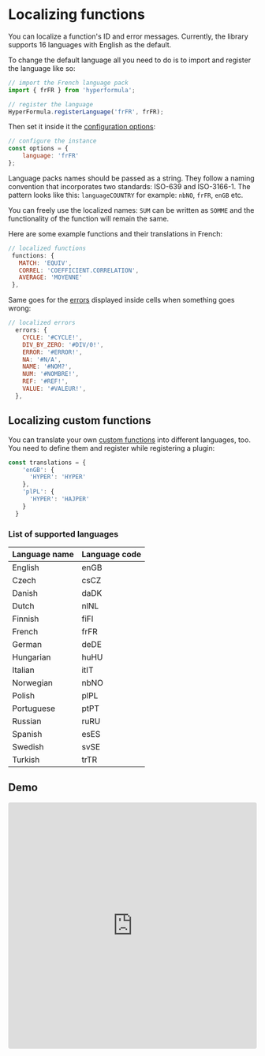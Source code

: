 # Localizing functions

You can localize a function's ID and error
messages. Currently, the library supports 16 languages with English
as the default.

To change the default language all you need to do is to import and
register the language like so:

```javascript
// import the French language pack
import { frFR } from 'hyperformula';

// register the language
HyperFormula.registerLanguage('frFR', frFR);
```

Then set it inside it the [configuration options](configuration-options.md):

```javascript
// configure the instance
const options = {
    language: 'frFR'
};
```

Language packs names should be passed as a string. They follow a
naming convention that incorporates two standards: ISO-639 and
ISO-3166-1. The pattern looks like this: `languageCOUNTRY` for
example: `nbNO`, `frFR`, `enGB` etc.

You can freely use the localized names: `SUM` can be written as
`SOMME` and the functionality of the function will remain the same.

Here are some example functions and their translations in French:

```javascript
// localized functions
 functions: {
   MATCH: 'EQUIV',
   CORREL: 'COEFFICIENT.CORRELATION',
   AVERAGE: 'MOYENNE'
 },
```

Same goes for the [errors](types-of-errors.md) displayed inside
cells when something goes wrong:

```javascript
// localized errors
  errors: {
    CYCLE: '#CYCLE!',
    DIV_BY_ZERO: '#DIV/0!',
    ERROR: '#ERROR!',
    NA: '#N/A',
    NAME: '#NOM?',
    NUM: '#NOMBRE!',
    REF: '#REF!',
    VALUE: '#VALEUR!',
  },
```

## Localizing custom functions

You can translate your own [custom functions](custom-functions) into
different languages, too. You need to define them and register while
registering a plugin:

```javascript
const translations = {
    'enGB': {
      'HYPER': 'HYPER'
    },
    'plPL': {
      'HYPER': 'HAJPER'
    }
  }
```

### List of supported languages
| Language name | Language code |
| :--- | :--- |
| English | enGB |
| Czech | csCZ |
| Danish | daDK |
| Dutch | nlNL |
| Finnish | fiFI |
| French | frFR |
| German | deDE |
| Hungarian | huHU |
| Italian | itIT |
| Norwegian | nbNO |
| Polish | plPL |
| Portuguese | ptPT |
| Russian | ruRU |
| Spanish | esES |
| Swedish | svSE |
| Turkish | trTR |

## Demo

<iframe
     src="https://codesandbox.io/embed/github/handsontable/hyperformula-demos/tree/develop/localizing-functions?autoresize=1&fontsize=11&hidenavigation=1&theme=light&view=preview"
     style="width:100%; height:500px; border:0; border-radius: 4px; overflow:hidden;"
     title="handsontable/hyperformula-demos: localizing-functions"
     allow="accelerometer; ambient-light-sensor; camera; encrypted-media; geolocation; gyroscope; hid; microphone; midi; payment; usb; vr; xr-spatial-tracking"
     sandbox="allow-autoplay allow-forms allow-modals allow-popups allow-presentation allow-same-origin allow-scripts"
   ></iframe>